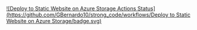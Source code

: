 [![Deploy to Static Website on Azure Storage Actions Status](https://github.com/GBernardo10/strong_code/workflows/Deploy to Static Website on Azure Storage/badge.svg)](https://github.com/GBernardo10/strong_code/actions)
